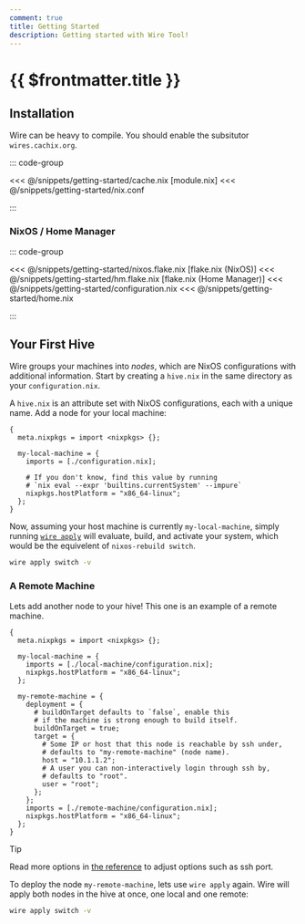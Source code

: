 ```yaml
---
comment: true
title: Getting Started
description: Getting started with Wire Tool!
---
```


# {{ $frontmatter.title }}

## Installation

Wire can be heavy to compile. You should enable the subsitutor `wires.cachix.org`.

::: code-group

<<< @/snippets/getting-started/cache.nix [module.nix]
<<< @/snippets/getting-started/nix.conf

:::

### NixOS / Home Manager

::: code-group

<<< @/snippets/getting-started/nixos.flake.nix [flake.nix (NixOS)]
<<< @/snippets/getting-started/hm.flake.nix [flake.nix (Home Manager)]
<<< @/snippets/getting-started/configuration.nix
<<< @/snippets/getting-started/home.nix

:::

## Your First Hive

Wire groups your machines into _nodes_, which are NixOS configurations with
additional information. Start by creating a `hive.nix` in the same directory as your
`configuration.nix`.

A `hive.nix` is an attribute set with NixOS configurations, each with a unique
name. Add a node for your local machine:

```nix:line-numbers [hive.nix]
{
  meta.nixpkgs = import <nixpkgs> {};

  my-local-machine = {
    imports = [./configuration.nix];

    # If you don't know, find this value by running
    # `nix eval --expr 'builtins.currentSystem' --impure`
    nixpkgs.hostPlatform = "x86_64-linux";
  };
}
```

Now, assuming your host machine is currently `my-local-machine`, simply running
[`wire apply`](/reference/cli.html#wire-apply) will evaluate, build, and
activate your system, which would be the equivelent of `nixos-rebuild switch`.

```sh
wire apply switch -v
```

### A Remote Machine

Lets add another node to your hive! This one is an example of a remote machine.

```nix:line-numbers [hive.nix]
{
  meta.nixpkgs = import <nixpkgs> {};

  my-local-machine = {
    imports = [./local-machine/configuration.nix];
    nixpkgs.hostPlatform = "x86_64-linux";
  };

  my-remote-machine = {
    deployment = {
      # buildOnTarget defaults to `false`, enable this
      # if the machine is strong enough to build itself.
      buildOnTarget = true;
      target = {
        # Some IP or host that this node is reachable by ssh under,
        # defaults to "my-remote-machine" (node name).
        host = "10.1.1.2";
        # A user you can non-interactively login through ssh by,
        # defaults to "root".
        user = "root";
      };
    };
    imports = [./remote-machine/configuration.nix];
    nixpkgs.hostPlatform = "x86_64-linux";
  };
}
```

> [!TIP]
> Read more options in [the reference](/reference/module#deployment-target) to adjust options such as
> ssh port.

To deploy the node `my-remote-machine`, lets use `wire apply` again. Wire will
apply both nodes in the hive at once, one local and one remote:

```sh
wire apply switch -v
```
